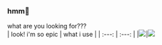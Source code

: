 ### hmm🤨
what are you looking for???  
| look! i'm so epic | what i use |
| :---: | :---: |
|![](http://keegang6705.lnw.mn/menu/terminal/what.svg)|![](https://github-readme-stats.vercel.app/api/top-langs/?username=keegang6705&layout=compact&theme=dark)
